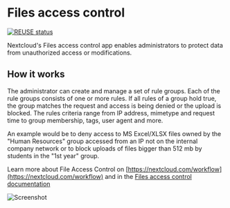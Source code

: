 <!--
  - SPDX-FileCopyrightText: 2016 Nextcloud GmbH and Nextcloud contributors
  - SPDX-License-Identifier: AGPL-3.0-or-later
-->
# Files access control

[![REUSE status](https://api.reuse.software/badge/github.com/nextcloud/files_accesscontrol)](https://api.reuse.software/info/github.com/nextcloud/files_accesscontrol)

Nextcloud's Files access control app enables administrators to protect data from unauthorized access or modifications.

## How it works
The administrator can create and manage a set of rule groups. Each of the rule groups consists of one or more rules. If all rules of a group hold true, the group matches the request and access is being denied or the upload is blocked. The rules criteria range from IP address, mimetype and request time to group membership, tags, user agent and more.

An example would be to deny access to MS Excel/XLSX files owned by the "Human Resources" group accessed from an IP not on the internal company network or to block uploads of files bigger than 512 mb by students in the "1st year" group.

Learn more about File Access Control on [https://nextcloud.com/workflow](https://nextcloud.com/workflow) and in the [Files access control documentation](https://docs.nextcloud.com/server/stable/go.php?to=admin-files-access-control)

![Screenshot](https://raw.githubusercontent.com/nextcloud/files_accesscontrol/master/screenshots/flow.png)
